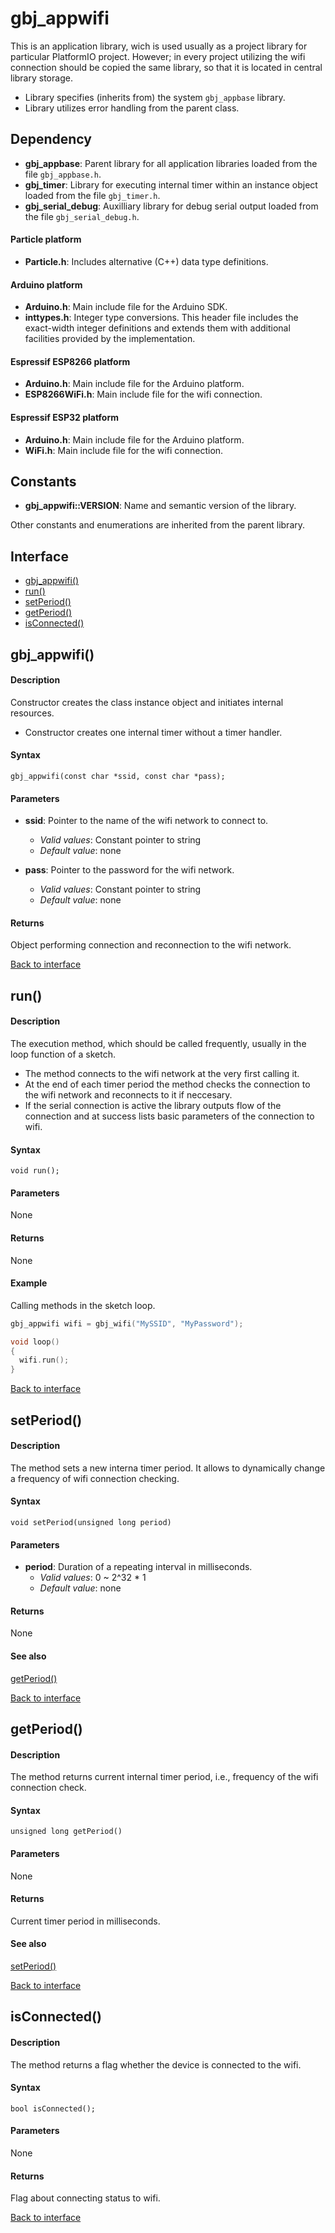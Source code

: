 <a id="library"></a>
# gbj\_appwifi
This is an application library, wich is used usually as a project library for particular PlatformIO project. However; in every project utilizing the wifi connection should be copied the same library, so that it is located in central library storage.

- Library specifies (inherits from) the system `gbj_appbase` library.
- Library utilizes error handling from the parent class.


<a id="dependency"></a>
## Dependency

- **gbj\_appbase**: Parent library for all application libraries loaded from the file `gbj_appbase.h`.
- **gbj\_timer**: Library for executing internal timer within an instance object loaded from the file `gbj_timer.h`.
- **gbj\_serial\_debug**: Auxilliary library for debug serial output loaded from the file `gbj_serial_debug.h`.

#### Particle platform
- **Particle.h**: Includes alternative (C++) data type definitions.

#### Arduino platform
- **Arduino.h**: Main include file for the Arduino SDK.
- **inttypes.h**: Integer type conversions. This header file includes the exact-width integer definitions and extends them with additional facilities provided by the implementation.

#### Espressif ESP8266 platform
- **Arduino.h**: Main include file for the Arduino platform.
- **ESP8266WiFi.h**: Main include file for the wifi connection.

#### Espressif ESP32 platform
- **Arduino.h**: Main include file for the Arduino platform.
- **WiFi.h**: Main include file for the wifi connection.


<a id="constants"></a>
## Constants

- **gbj\_appwifi::VERSION**: Name and semantic version of the library.

Other constants and enumerations are inherited from the parent library.


<a id="interface"></a>
## Interface

- [gbj_appwifi()](#gbj_appwifi)
- [run()](#run)
- [setPeriod()](#setPeriod)
- [getPeriod()](#getPeriod)
- [isConnected()](#isConnected)


<a id="gbj_appwifi"></a>
## gbj_appwifi()

#### Description
Constructor creates the class instance object and initiates internal resources.
- Constructor creates one internal timer without a timer handler.

#### Syntax
    gbj_appwifi(const char *ssid, const char *pass);

#### Parameters
- **ssid**: Pointer to the name of the wifi network to connect to.
  - *Valid values*: Constant pointer to string
  - *Default value*: none

- **pass**: Pointer to the password for the wifi network.
  - *Valid values*: Constant pointer to string
  - *Default value*: none

#### Returns
Object performing connection and reconnection to the wifi network.

[Back to interface](#interface)


<a id="run"></a>
## run()

#### Description
The execution method, which should be called frequently, usually in the loop function of a sketch.
- The method connects to the wifi network at the very first calling it.
- At the end of each timer period the method checks the connection to the wifi network and reconnects to it if neccesary.
- If the serial connection is active the library outputs flow of the connection and at success lists basic parameters of the connection to wifi.

#### Syntax
	void run();

#### Parameters
None

#### Returns
None

#### Example
Calling methods in the sketch loop.
```cpp
gbj_appwifi wifi = gbj_wifi("MySSID", "MyPassword");

void loop()
{
  wifi.run();
}
```

[Back to interface](#interface)


<a id="setPeriod"></a>
## setPeriod()

#### Description
The method sets a new interna timer period. It allows to dynamically change a frequency of wifi connection checking.

#### Syntax
    void setPeriod(unsigned long period)

#### Parameters
* **period**: Duration of a repeating interval in milliseconds.
  * *Valid values*: 0 ~ 2^32 * 1
  * *Default value*: none

#### Returns
None

#### See also
[getPeriod()](#getPeriod)

[Back to interface](#interface)


<a id="getPeriod"></a>
## getPeriod()

#### Description
The method returns current internal timer period, i.e., frequency of the wifi connection check.

#### Syntax
    unsigned long getPeriod()

#### Parameters
None

#### Returns
Current timer period in milliseconds.

#### See also
[setPeriod()](#getPeriod)

[Back to interface](#interface)


<a id="isConnected"></a>
## isConnected()

#### Description
The method returns a flag whether the device is connected to the wifi.

#### Syntax
    bool isConnected();

#### Parameters
None

#### Returns
Flag about connecting status to wifi.

[Back to interface](#interface)
